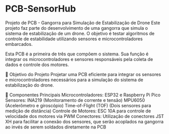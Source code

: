 # PCB-SensorHub
 Projeto de PCB - Gangorra para Simulação de Estabilização de Drone
Este projeto faz parte do desenvolvimento de uma gangorra que simula o sistema de estabilização de um drone. O objetivo é testar algoritmos de controle de estabilidade utilizando sensores e microcontroladores embarcados.

Esta PCB é a primeira de três que compõem o sistema. Sua função é integrar os microcontroladores e sensores responsáveis pela coleta de dados e controle dos motores.

🎯 Objetivo do Projeto
Projetar uma PCB eficiente para integrar os sensores e microcontroladores necessários para a simulação do sistema de estabilização do drone.

🔧 Componentes Principais
Microcontroladores: ESP32 e Raspberry Pi Pico
Sensores:
INA219 (Monitoramento de corrente e tensão)
MPU6050 (Acelerômetro e giroscópio)
Time-of-Flight (TOF) (Dois sensores para medição de distância)
Controle de Motores:
ESC 10A para controle de velocidade dos motores via PWM
Conectores:
Utilização de conectores JST XH para facilitar a conexão dos sensores, que serão acoplados na gangorra ao invés de serem soldados diretamente na PCB
